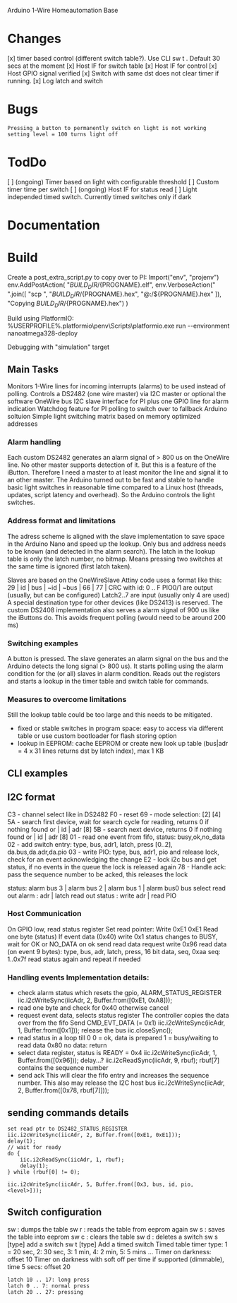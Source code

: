 Arduino 1-Wire Homeautomation Base

# Changes
[x] timer based control (different switch table?). Use CLI sw t <bus> <adr> <latch> <bus> <adr> <pio>.
    Default 30 secs at the moment
[x] Host IF for switch table
[x] Host IF for control
[x] Host GPIO signal verified
[x] Switch with same dst does not clear timer if running.
[x] Log latch and switch

# Bugs
    Pressing a button to permanently switch on light is not working
    setting level = 100 turns light off

# TodDo
[ ] (ongoing) Timer based on light with configurable threshold
[ ] Custom timer time per switch
[ ] (ongoing) Host IF for status read
[ ] Light independed timed switch. Currently timed switches only if dark
# Documentation

# Build
Create a post_extra_script.py to copy over to PI:
Import("env", "projenv")
env.AddPostAction(
    "$BUILD_DIR/${PROGNAME}.elf",
    env.VerboseAction(" ".join([
        "scp ",
        "$BUILD_DIR/${PROGNAME}.hex", "<user>@<ip>:<path>/${PROGNAME}.hex"
    ]), "Copying $BUILD_DIR/${PROGNAME}.hex")
)

Build using PlatformIO: %USERPROFILE%\.platformio\penv\Scripts\platformio.exe run --environment nanoatmega328-deploy

Debugging with "simulation" target

## Main Tasks
Monitors 1-Wire lines for incoming interrupts (alarms) to be used instead of polling.
Controls a DS2482 (one wire master) via I2C master or optional the software OneWire bus
I2C slave interface for PI plus one  GPIO line for alarm indication
Watchdog feature for PI polling to switch over to fallback Arduino soltuion
Simple light switching matrix based on memory optimized addresses

### Alarm handling
Each custom DS2482 generates an alarm signal of > 800 us on the OneWire line. No
other master supports detection of it. But this is a feature of the iButton.
Therefore I need a master to at least monitor the line and signal it to an
other master. The Arduino turned out to be fast and stable to handle basic
light switches in reasonable time compared to a Linux host (threads, updates,
script latency and overhead). So the Arduino controls the light switches.

### Address format and limitations

The adress scheme is aligned with the slave implementation to save space in
the Arduino Nano and speed up the lookup. Only bus and address needs to be known
(and detected in the alarm search).
The latch in the lookup table is only the latch number, no bitmap. Means pressing two
switches at the same time is ignored (first latch taken).

Slaves are based on the OneWireSlave Attiny code uses a format like this:
29 | id | bus | ~id | ~bus | 66 | 77 | CRC
with id: 0 .. F
PIO0/1 are output (usually, but can be configured)
Latch2..7 are input (usually only 4 are used)
A special destination type for other devices (like DS2413) is reserved.
The custom DS2408 implementation also serves a alarm signal of 900 us like
the iButtons do. This avoids frequent polling (would need to be around 200 ms)

### Switching examples ###
A button is pressed. The slave generates an alarm signal on the bus and the Arduino
detects the long signal (> 800 us). It starts polling using the alarm condition
for the (or all) slaves in alarm condition. Reads out the registers and
starts a lookup in the timer table and switch table for commands.

### Measures to overcome limitations
Still the lookup table could be too large and this needs to be mitigated.
- fixed or stable switches in program space: easy to access via different table
  or use custom bootloader for flash storing option
- lookup in EEPROM: cache EEPROM or create new look up table (bus|adr = 4 x 31 lines returns dst by latch index),  max 1 KB

## CLI examples

## I2C format
C3 - channel select like in DS2482
F0 - reset
69 - mode selection: [2] [4]
5A - search first device, wait for search cycle for reading, returns 0 if nothing found or | id | adr [8]
5B - search next device, returns 0 if nothing found or | id | adr [8]
01 - read one event from fifo, status: busy,ok,no_data
02 - add switch entry:  type, bus, adr1, latch, press [0..2], da.bus,da.adr,da.pio
03 - write PIO: type, bus, adr1, pio and release lock, check for an event acknowledging the change
E2 - lock i2c bus and get status, if no events in the queue the lock is released again
78 - Handle ack: pass the sequence number to be acked, this releases the lock


status: alarm bus 3 | alarm bus 2 | alarm bus 1 | alarm bus0
bus select
read out alarm : adr | latch
read out status : write adr | read PIO

### Host Communication

On GPIO low, read status register
Set read pointer:
    Write 0xE1 0xE1
Read one byte (status)
If event data (0x40)
    write 0x1
    status changes to BUSY, wait for OK or NO_DATA
    on ok send read data request
    write 0x96
    read data (on event 9 bytes): type, bus, adr, latch, press, 16 bit data, seq, 0xaa
    seq: 1..0x7f
    read status again and repeat if needed

### Handling events Implementation details:
- check alarm status which resets the gpio, ALARM_STATUS_REGISTER
   iic.i2cWriteSync(iicAdr, 2, Buffer.from([0xE1, 0xA8]));
- read one byte and check for 0x40 otherwise cancel
- request event data, selects status register
  The controller copies the data over from the fifo
  Send CMD_EVT_DATA (= 0x1)
    iic.i2cWriteSync(iicAdr, 1, Buffer.from([0x1]));
    release the bus iic.closeSync();
- read status in a loop till 0
    0 = ok, data is prepared
    1 = busy/waiting to read data
    0x80 no data: return
- select data register, status is READY = 0x4
    iic.i2cWriteSync(iicAdr, 1, Buffer.from([0x96]));
    delay...?
    iic.i2cReadSync(iicAdr, 9, rbuf);
    rbuf[7] contains the sequence number
- send ack
    This will clear the fifo entry and increases the sequence number.
    This also may release the I2C host bus
    iic.i2cWriteSync(iicAdr, 2, Buffer.from([0x78, rbuf[7]]));

## sending commands details
    set read ptr to DS2482_STATUS_REGISTER
    iic.i2cWriteSync(iicAdr, 2, Buffer.from([0xE1, 0xE1]));
    delay(1);
    // wait for ready
    do {
        iic.i2cReadSync(iicAdr, 1, rbuf);
        delay(1);
    } while (rbuf[0] != 0);

    iic.i2cWriteSync(iicAdr, 5, Buffer.from([0x3, bus, id, pio, <level>]));

## Switch configuration

sw : dumps the table
sw r : reads the table from eeprom again
sw s : saves the table into eeprom
sw c : clears the table
sw d <bus> <adr> <latch>: deletes a switch
sw s <bus> <adr> <latch> <dst bus> <dst adr> <dst pio> [type]
	add a switch
sw t <timer type> <bus> <adr> <latch> <dst bus> <dst adr> <dst pio> [type]
	Add a timed switch
    Timed table	timer type: 1 = 20 sec, 2: 30 sec, 3: 1 min, 4: 2 min, 5: 5 mins ...
    Timer on darkness: offset 10
	Timer on darkness with soft off per time if supported (dimmable), time 5 secs: offset 20

    latch 10 .. 17: long press
    latch 0 .. 7: normal press
    latch 20 .. 27: pressing
